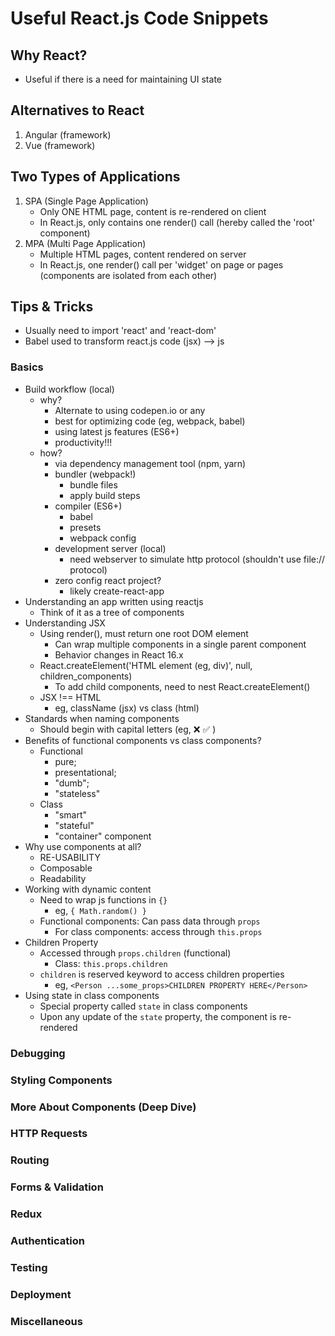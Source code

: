 # Useful React.js Code Snippets

## Why React?

- Useful if there is a need for maintaining UI state

## Alternatives to React

1. Angular (framework)
2. Vue (framework)

## Two Types of Applications

1. SPA (Single Page Application)
   - Only ONE HTML page, content is re-rendered on client
   - In React.js, only contains one render() call (hereby called the 'root' component)
2. MPA (Multi Page Application)
   - Multiple HTML pages, content rendered on server
   - In React.js, one render() call per 'widget' on page or pages (components are isolated from each other)

## Tips & Tricks

- Usually need to import 'react' and 'react-dom'
- Babel used to transform react.js code (jsx) --> js

### Basics

- Build workflow (local)
  - why?
    - Alternate to using codepen.io or any
    - best for optimizing code (eg, webpack, babel)
    - using latest js features (ES6+)
    - productivity!!!
  - how?
    - via dependency management tool (npm, yarn)
    - bundler (webpack!)
      - bundle files
      - apply build steps
    - compiler (ES6+)
      - babel
      - presets
      - webpack config
    - development server (local)
      - need webserver to simulate http protocol (shouldn't use file:// protocol)
    - zero config react project?
      - likely create-react-app
- Understanding an app written using reactjs
  - Think of it as a tree of components
- Understanding JSX
  - Using render(), must return one root DOM element
    - Can wrap multiple components in a single parent component
    - Behavior changes in React 16.x
  - React.createElement('HTML element (eg, div)', null, children_components)
    - To add child components, need to nest React.createElement()
  - JSX !== HTML
    - eg, className (jsx) vs class (html)
- Standards when naming components
  - Should begin with capital letters (eg, ❌ <person> ✅ <Person>)
- Benefits of functional components vs class components?
  - Functional
    - pure;
    - presentational;
    - "dumb";
    - "stateless"
  - Class
    - "smart"
    - "stateful"
    - "container" component
- Why use components at all?
  - RE-USABILITY
  - Composable
  - Readability
- Working with dynamic content
  - Need to wrap js functions in `{}`
    - eg, `{ Math.random() }`
  - Functional components: Can pass data through `props`
    - For class components: access through `this.props`
- Children Property
  - Accessed through `props.children` (functional)
    - Class: `this.props.children`
  - `children` is reserved keyword to access children properties
    - eg, `<Person ...some_props>CHILDREN PROPERTY HERE</Person>`
- Using state in class components
  - Special property called `state` in class components
  - Upon any update of the `state` property, the component is re-rendered

### Debugging

### Styling Components

### More About Components (Deep Dive)

### HTTP Requests

### Routing

### Forms & Validation

### Redux

### Authentication

### Testing

### Deployment

### Miscellaneous
